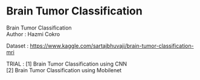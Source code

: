 # Brain Tumor Classification
Brain Tumor Classification \
Author : Hazmi Cokro

Dataset : https://www.kaggle.com/sartajbhuvaji/brain-tumor-classification-mri


TRIAL : 
[1] Brain Tumor Classification using CNN \
[2] Brain Tumor Classification using Mobilenet

